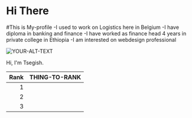 # Hi There
#This is My-profile
-I used to work on Logistics here in Belgium
-I have diploma in banking and finance
-I have worked as finance head 4 years in private college in Ethiopia
-I am interested on webdesign professional



<picture>
<source media="(prefers-color-scheme: dark)" srcset=" https://www.google.com/search?q=sheep+images&oq=sheepimage&aqs=chrome.1.69i57j0i10i512l14.8026j0j8&client=tablet-android-samsung-nf-rev1&sourceid=chrome-mobile&ie=UTF-8#imgrc=J4pO3DdAnUnCXM&lnspr=W10=">
<source media="(prefers-color-scheme: light)" srcset="  https://www.google.com/search?q=sheep+images&oq=sheepimage&aqs=chrome.1.69i57j0i10i512l14.8026j0j8&client=tablet-android-samsung-nf-rev1&sourceid=chrome-mobile&ie=UTF-8#imgrc=J4pO3DdAnUnCXM&lnspr=W10=">
<img alt="YOUR-ALT-TEXT" src="https://www.google.com/search?q=sheep+images&oq=sheepimage&aqs=chrome.1.69i57j0i10i512l14.8026j0j8&client=tablet-android-samsung-nf-rev1&sourceid=chrome-mobile&ie=UTF-8#imgrc=J4pO3DdAnUnCXM&lnspr=W10=">
</picture>


Hi, I'm Tsegish.

| Rank | THING-TO-RANK |
|-----:|---------------|
|     1|               |
|     2|               |
|     3|               |
